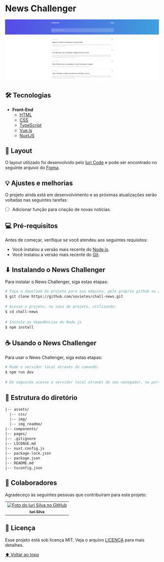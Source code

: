 # News Challenger

<img src="./assets/img_readme/img-projeto.png" alt="Imagem do projeto de portal de notícias.">

## 🛠 Tecnologias

- **Front-End**
  - [HTML](https://developer.mozilla.org/pt-BR/docs/Web/HTML)
  - [CSS](https://developer.mozilla.org/pt-BR/docs/Web/CSS)
  - [TypeScript](https://www.typescriptlang.org/)
  - [Vue.js](https://vuejs.org/)
  - [NuxtJS](https://nuxtjs.org/)

## 📐 Layout
O layout utilizado foi desenvolvido pelo [Iuri Code](https://github.com/iuricode) e pode ser encontrado no seguinte arquivo do [Figma](https://www.figma.com/file/Yb9IBH56g7T1hdIyZ3BMNO/Codel%C3%A2ndia-Desafios?node-id=0%3A1).

## 💡 Ajustes e melhorias

O projeto ainda está em desenvolvimento e as próximas atualizações serão voltadas nas seguintes tarefas:

- [ ] Adicionar função para criação de novas notícias.

## 💻 Pré-requisitos

Antes de começar, verifique se você atendeu aos seguintes requisitos:
<!---Estes são apenas requisitos de exemplo. Adicionar, duplicar ou remover conforme necessário--->
* Você instalou a versão mais recente do [Node.js](https://nodejs.org/en/).
* Você instalou a versão mais recente do [Git](https://git-scm.com/).

## ⬇ Instalando o News Challenger

Para instalar o News Challenger, siga estas etapas:

```bash
# Faça o download do projeto para sua máquina, pelo próprio github ou através do terminal utilizando:
$ git clone https://github.com/sovietes/chall-news.git

# Acesse o projeto, no caso do projeto, utilizando:
$ cd chall-news

# Instale as depedências do Node.js
$ npm install
```

## ☕ Usando o News Challenger

Para usar o News Challenger, siga estas etapas:

```bash
# Rode o servidor local através do comando:
$ npm run dev

# Em seguinda acesse o servidor local através do seu navegador, na porta "especificada" pelo output do terminal.
```

## 📂 Estrutura do diretório

```
|-- assets/
  |-- css/
  |-- img/
  |-- img_readme/
|-- components/
|-- pages/
|-- .gitignore
|-- LICENSE.md
|-- nuxt.config.js
|-- package-lock.json
|-- package.json
|-- README.md
|-- tsconfig.json
```

## 🤝 Colaboradores

Agradeceço às seguintes pessoas que contribuíram para este projeto:

<table>
  <tr>
    <td align="center">
      <a href="#">
        <img src="https://avatars3.githubusercontent.com/u/31936044" width="100px;" alt="Foto do Iuri Silva no GitHub"/><br>
        <sub>
          <b>Iuri Silva</b>
        </sub>
      </a>
    </td>
  </tr>
</table>

## 📝 Licença

Esse projeto está sob licença MIT. Veja o arquivo [LICENÇA](LICENSE.md) para mais detalhes.

[⬆ Voltar ao topo](#chall-news)<br>
